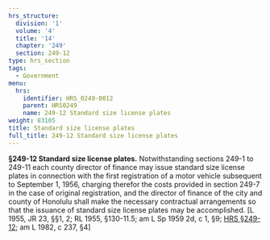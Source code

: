 ```yaml
---
hrs_structure:
  division: '1'
  volume: '4'
  title: '14'
  chapter: '249'
  section: 249-12
type: hrs_section
tags:
  - Government
menu:
  hrs:
    identifier: HRS_0249-0012
    parent: HRS0249
    name: 249-12 Standard size license plates
weight: 83105
title: Standard size license plates
full_title: 249-12 Standard size license plates
---
```

**§249-12 Standard size license plates.** Notwithstanding sections 249-1 to 249-11 each county director of finance may issue standard size license plates in connection with the first registration of a motor vehicle subsequent to September 1, 1956, charging therefor the costs provided in section 249-7 in the case of original registration, and the director of finance of the city and county of Honolulu shall make the necessary contractual arrangements so that the issuance of standard size license plates may be accomplished. [L 1955, JR 23, §§1, 2; RL 1955, §130-11.5; am L Sp 1959 2d, c 1, §9; [HRS §249-12](/title-14/chapter-249/section-249-12/); am L 1982, c 237, §4]